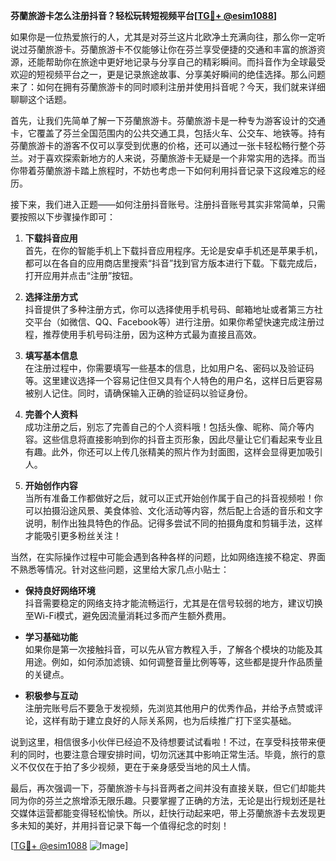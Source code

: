 **芬蘭旅游卡怎么注册抖音？轻松玩转短视频平台[[TG💪+ @esim1088](https://t.me/s/esim1088)]**

如果你是一位热爱旅行的人，尤其是对芬兰这片北欧净土充满向往，那么你一定听说过芬蘭旅游卡。芬蘭旅游卡不仅能够让你在芬兰享受便捷的交通和丰富的旅游资源，还能帮助你在旅途中更好地记录与分享自己的精彩瞬间。而抖音作为全球最受欢迎的短视频平台之一，更是记录旅途故事、分享美好瞬间的绝佳选择。那么问题来了：如何在拥有芬蘭旅游卡的同时顺利注册并使用抖音呢？今天，我们就来详细聊聊这个话题。

首先，让我们先简单了解一下芬蘭旅游卡。芬蘭旅游卡是一种专为游客设计的交通卡，它覆盖了芬兰全国范围内的公共交通工具，包括火车、公交车、地铁等。持有芬蘭旅游卡的游客不仅可以享受到优惠的价格，还可以通过一张卡轻松畅行整个芬兰。对于喜欢探索新地方的人来说，芬蘭旅游卡无疑是一个非常实用的选择。而当你带着芬蘭旅游卡踏上旅程时，不妨也考虑一下如何利用抖音记录下这段难忘的经历。

接下来，我们进入正题——如何注册抖音账号。注册抖音账号其实非常简单，只需要按照以下步骤操作即可：

1. **下载抖音应用**  
   首先，在你的智能手机上下载抖音应用程序。无论是安卓手机还是苹果手机，都可以在各自的应用商店里搜索“抖音”找到官方版本进行下载。下载完成后，打开应用并点击“注册”按钮。

2. **选择注册方式**  
   抖音提供了多种注册方式，你可以选择使用手机号码、邮箱地址或者第三方社交平台（如微信、QQ、Facebook等）进行注册。如果你希望快速完成注册过程，推荐使用手机号码注册，因为这种方式最为直接且高效。

3. **填写基本信息**  
   在注册过程中，你需要填写一些基本的信息，比如用户名、密码以及验证码等。这里建议选择一个容易记住但又具有个人特色的用户名，这样日后更容易被别人记住。同时，请确保输入正确的验证码以验证身份。

4. **完善个人资料**  
   成功注册之后，别忘了完善自己的个人资料哦！包括头像、昵称、简介等内容。这些信息将直接影响到你的抖音主页形象，因此尽量让它们看起来专业且有趣。此外，你还可以上传几张精美的照片作为封面图，这样会显得更加吸引人。

5. **开始创作内容**  
   当所有准备工作都做好之后，就可以正式开始创作属于自己的抖音视频啦！你可以拍摄沿途风景、美食体验、文化活动等内容，然后配上合适的音乐和文字说明，制作出独具特色的作品。记得多尝试不同的拍摄角度和剪辑手法，这样才能吸引更多粉丝关注！

当然，在实际操作过程中可能会遇到各种各样的问题，比如网络连接不稳定、界面不熟悉等情况。针对这些问题，这里给大家几点小贴士：

- **保持良好网络环境**  
  抖音需要稳定的网络支持才能流畅运行，尤其是在信号较弱的地方，建议切换至Wi-Fi模式，避免因流量消耗过多而产生额外费用。
  
- **学习基础功能**  
  如果你是第一次接触抖音，可以先从官方教程入手，了解各个模块的功能及其用途。例如，如何添加滤镜、如何调整音量比例等等，这些都是提升作品质量的关键点。
  
- **积极参与互动**  
  注册完账号后不要急于发视频，先浏览其他用户的优秀作品，并给予点赞或评论，这样有助于建立良好的人际关系网，也为后续推广打下坚实基础。

说到这里，相信很多小伙伴已经迫不及待想要试试看啦！不过，在享受科技带来便利的同时，也要注意合理安排时间，切勿沉迷其中影响正常生活。毕竟，旅行的意义不仅仅在于拍了多少视频，更在于亲身感受当地的风土人情。

最后，再次强调一下，芬蘭旅游卡与抖音两者之间并没有直接关联，但它们却能共同为你的芬兰之旅增添无限乐趣。只要掌握了正确的方法，无论是出行规划还是社交媒体运营都能变得轻松愉快。所以，赶快行动起来吧，带上芬蘭旅游卡去发现更多未知的美好，并用抖音记录下每一个值得纪念的时刻！

[[TG💪+ @esim1088](https://t.me/s/esim1088) ![Image](https://i.postimg.cc/4NQfJmqS/Snipaste-2025-05-13-00-14-12.png)]